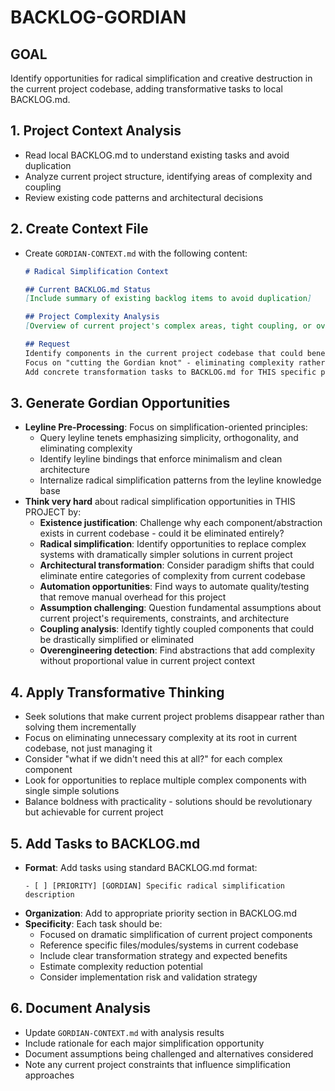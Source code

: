 # BACKLOG-GORDIAN

## GOAL
Identify opportunities for radical simplification and creative destruction in the current project codebase, adding transformative tasks to local BACKLOG.md.

## 1. Project Context Analysis
- Read local BACKLOG.md to understand existing tasks and avoid duplication
- Analyze current project structure, identifying areas of complexity and coupling
- Review existing code patterns and architectural decisions

## 2. Create Context File
- Create `GORDIAN-CONTEXT.md` with the following content:
  ```markdown
  # Radical Simplification Context

  ## Current BACKLOG.md Status
  [Include summary of existing backlog items to avoid duplication]

  ## Project Complexity Analysis
  [Overview of current project's complex areas, tight coupling, or overengineered components]

  ## Request
  Identify components in the current project codebase that could benefit from radical simplification or creative destruction.
  Focus on "cutting the Gordian knot" - eliminating complexity rather than managing it.
  Add concrete transformation tasks to BACKLOG.md for THIS specific project.
  ```

## 3. Generate Gordian Opportunities
- **Leyline Pre-Processing**: Focus on simplification-oriented principles:
  - Query leyline tenets emphasizing simplicity, orthogonality, and eliminating complexity
  - Identify leyline bindings that enforce minimalism and clean architecture
  - Internalize radical simplification patterns from the leyline knowledge base
- **Think very hard** about radical simplification opportunities in THIS PROJECT by:
  - **Existence justification**: Challenge why each component/abstraction exists in current codebase - could it be eliminated entirely?
  - **Radical simplification**: Identify opportunities to replace complex systems with dramatically simpler solutions in current project
  - **Architectural transformation**: Consider paradigm shifts that could eliminate entire categories of complexity from current codebase
  - **Automation opportunities**: Find ways to automate quality/testing that remove manual overhead for this project
  - **Assumption challenging**: Question fundamental assumptions about current project's requirements, constraints, and architecture
  - **Coupling analysis**: Identify tightly coupled components that could be drastically simplified or eliminated
  - **Overengineering detection**: Find abstractions that add complexity without proportional value in current project context

## 4. Apply Transformative Thinking
- Seek solutions that make current project problems disappear rather than solving them incrementally
- Focus on eliminating unnecessary complexity at its root in current codebase, not just managing it
- Consider "what if we didn't need this at all?" for each complex component
- Look for opportunities to replace multiple complex components with single simple solutions
- Balance boldness with practicality - solutions should be revolutionary but achievable for current project

## 5. Add Tasks to BACKLOG.md
- **Format**: Add tasks using standard BACKLOG.md format:
  ```
  - [ ] [PRIORITY] [GORDIAN] Specific radical simplification description
  ```
- **Organization**: Add to appropriate priority section in BACKLOG.md
- **Specificity**: Each task should be:
  - Focused on dramatic simplification of current project components
  - Reference specific files/modules/systems in current codebase
  - Include clear transformation strategy and expected benefits
  - Estimate complexity reduction potential
  - Consider implementation risk and validation strategy

## 6. Document Analysis
- Update `GORDIAN-CONTEXT.md` with analysis results
- Include rationale for each major simplification opportunity
- Document assumptions being challenged and alternatives considered
- Note any current project constraints that influence simplification approaches

